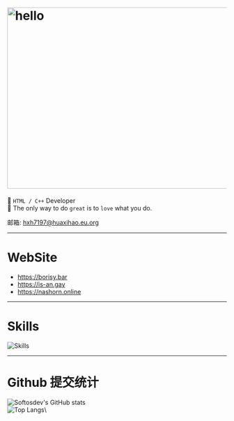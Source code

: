 # <img width="1136" height="416" alt="hello" src="https://github.com/user-attachments/assets/c7190364-25dc-4734-a217-18cd33d530fc" />

👦 `HTML / C++` Developer\
📝 The only way to do `great` is to `love` what you do.

邮箱: [hxh7197@huaxihao.eu.org](mailto:hxh7197@huaxihao.eu.org)

---

# WebSite
 - https://borisy.bar
 - https://is-an.gay
 - https://nashorn.online
---

# Skills

![Skills](https://borisy.bar/static/svg/skillPc.svg)

---

# Github 提交统计
![Softosdev's GitHub stats](https://github-readme-stats.vercel.app/api?username=softosdev\&rank_icon=percentile\&bg_color=30,e96443,904e95\&title_color=fff\&text_color=fff\&locale=cn)\
![Top Langs](https://github-readme-stats.vercel.app/api/top-langs/?username=SoftOSDev&layout=donut\&bg_color=30,e96443,904e95\&title_color=fff\&text_color=fff\&locale=cn)\
